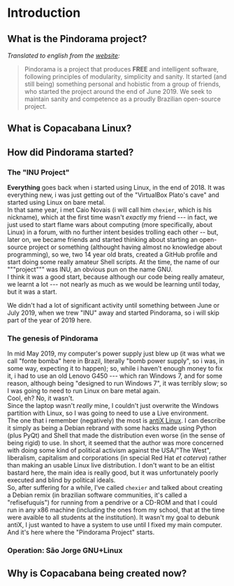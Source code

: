 # Introduction
## What is the Pindorama project?
*Translated to english from the [website](http://pindorama.twilightparadox.com/):*  
> Pindorama is a project that produces **FREE** and intelligent software,
> following principles of modularity, simplicity and sanity.
> It started (and still being) something personal and hobistic from a group of
> friends, who started the project around the end of June 2019.
> We seek to maintain sanity and competence as a proudly Brazilian open-source project.

## What is Copacabana Linux?

## How did Pindorama started?
### The "INU Project"
**Everything** goes back when i started using Linux, in the end of 2018. It was
everything new, i was just getting out of the "VirtualBox Plato's cave" and
started using Linux on bare metal.  
In that same year, i met Caio Novais (i will call him `chexier`, which is his nickname), 
which at the first time wasn't *exactly* my friend --- in fact, we just used to start flame wars 
about computing  (more specifically, about Linux) in a forum, with no further intent besides 
trolling each other -- but, later on, we became friends and started thinking about starting an 
open-source project or something (althought having almost no knowledge about programming), so
we, two 14 year old brats, created a GitHub profile and start doing some really amateur Shell scripts. 
At the time, the name of our """project""" was INU, an obvious pun on the name GNU.  
I think it was a good start, because although our code being really amateur, we
learnt a lot --- not nearly as much as we would be learning until today, but it was a start.  

We didn't had a lot of significant activity until something between June or July
2019, when we trew "INU" away and started Pindorama, so i will skip part of the
year of 2019 here.

### The genesis of Pindorama
In mid May 2019, my computer's power supply just blew up (it was what we call "fonte bomba"
here in Brazil, literally "bomb power supply", so i was, in some way, expecting it to happen);
so, while i haven't enough money to fix it, i had to use an old Lenovo G450 --- 
which ran Windows 7, and for some reason, although being "designed to run Windows
7", it was terribly slow; so I was going to need to run Linux on bare metal again.  
Cool, eh? No, it wasn't.  
Since the laptop wasn't *really* mine, I couldn't just overwrite 
the Windows partition with Linux, so I was going to need to use a Live environment.  
The one that i remember (negatively) the most is [antiX Linux](http://antixlinux.com/).
I can describe it simply as being a Debian rebrand with some hacks made using
Python (plus PyQt) and Shell that made the distribution even worse (in the sense of
being rigid) to use.
In short, it seemed that the author was more concerned with doing some kind of 
political activism against the USA/"The West", liberalism, capitalism and corporations 
(in special Red Hat *et caterva*) rather than making an usable Linux live distribution.
I don't want to be an elitist bastard here, the main idea is really good, but it was 
unfortunately poorly executed and blind by political ideals.  
So, after suffering for a while, I've called `chexier` and talked about creating a
Debian remix (in brazilian software communities, it's called a "refisefuquis") for 
running from a pendrive or a CD-ROM and that I could run in any x86 machine
(including the ones from my school, that at the time were avaible to all students
at the institution). It wasn't my goal to debunk antiX, I just wanted to have a 
system to use until I fixed my main computer.  
And it's here where the "Pindorama Project" starts.  

### Operation: São Jorge GNU+Linux



## Why is Copacabana being created now?
